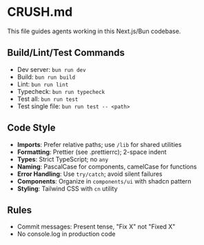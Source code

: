 # CRUSH.md
This file guides agents working in this Next.js/Bun codebase.

## Build/Lint/Test Commands
- Dev server: `bun run dev`
- Build: `bun run build`
- Lint: `bun run lint`
- Typecheck: `bun run typecheck`
- Test all: `bun run test`
- Test single file: `bun run test -- <path>`

## Code Style
- **Imports**: Prefer relative paths; use `/lib` for shared utilities
- **Formatting**: Prettier (see .prettierrc); 2-space indent
- **Types**: Strict TypeScript; no `any`
- **Naming**: PascalCase for components, camelCase for functions
- **Error Handling**: Use `try/catch`; avoid silent failures
- **Components**: Organize in `components/ui` with shadcn pattern
- **Styling**: Tailwind CSS with `cn` utility

## Rules
- Commit messages: Present tense, "Fix X" not "Fixed X"
- No console.log in production code